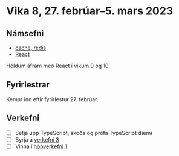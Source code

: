 # Vika 8, 27. febrúar–5. mars 2023

## Námsefni

- [cache, redis](../namsefni/16.cache-redis/)
- [React](../namsefni/17.react/)

Höldum áfram með React í vikum 9 og 10.

## Fyrirlestrar

Kemur inn eftir fyrirlestur 27. febrúar.

## Verkefni

- [ ] Setja upp TypeScript, skoða og prófa TypeScript dæmi
- [ ] Byrja á [verkefni 3](https://github.com/vefforritun/vef2-2023-v3)
- [ ] Vinna í [hópverkefni 1](https://github.com/vefforritun/vef2-2023-h1)
